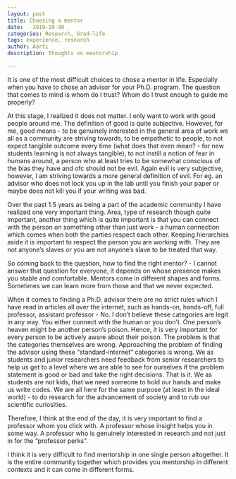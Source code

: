 ```yaml
---
layout: post
title: Choosing a mentor
date:   2019-10-30
categories: Research, Grad-life
tags: experience, research
author: Aarti
description: Thoughts on mentorship

---
```


It is one of the most difficult choices to chose a mentor in life. Especially when you have to chose an advisor for your Ph.D. program. The question that comes to mind is whom do I trust? Whom do I trust enough to guide me properly?

At this stage, I realized it does not matter. I only want to work with good people around me. The definition of good is quite subjective. However, for me, good means - to be genuinely interested in the general area of work we all as a community are striving towards, to be empathetic to people, to not expect tangible outcome every time (what does that even mean? - for new students learning is not always tangible), to not instill a notion of fear in humans around, a person who at least tries to be somewhat conscious of the bias they have and ofc should not be evil. Again evil is very subjective, however, I am striving towards a more general definition of evil. For eg. an advisor who does not lock you up in the lab until you finish your paper or maybe does not kill you if your writing was bad.  

Over the past 1.5 years as being a part of the academic community I have realized one very important thing. Area, type of research though quite important, another thing which is quite important is that you can connect with the person on something other than just work - a human connection which comes when both the parties respect each other. Keeping hierarchies aside it is important to respect the person you are working with. They are not anyone’s slaves or you are not anyone’s slave to be treated that way.

So coming back to the question, how to find the right mentor? - I cannot answer that question for everyone, it depends on whose presence makes you stable and comfortable. Mentors come in different shapes and forms. Sometimes we can learn more from those and that we never expected.

When it comes to finding a Ph.D. advisor there are no strict rules which I have read in articles all over the internet, such as hands-on, hands-off, full professor, assistant professor - No. I don’t believe these categories are legit in any way. You either connect with the human or you don’t. One person’s heaven might be another person’s poison. Hence, it is very important for every person to be actively aware about their poison. The problem is that the categories themselves are wrong. Approaching the problem of finding the advisor using these “standard-internet” categories is wrong. We as students and junior researchers need feedback from senior researchers to help us get to a level where we are able to see for ourselves if the problem statement is good or bad and take the right decisions. That is it. We as students are not kids, that we need someone to hold our hands and make us write codes. We are all here for the same purpose (at least in the ideal world) - to do research for the advancement of society and to rub our scientific curiosities. 

Therefore, I think at the end of the day, it is very important to find a professor whom you click with. A professor whose insight helps you in some way. A professor who is genuinely interested in research and not just in for the “professor perks”.

I think it is very difficult to find mentorship in one single person altogether. It is the entire community together which provides you mentorship in different contexts and it can come in different forms.
